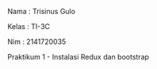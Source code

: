 Nama : Trisinus Gulo

Kelas : TI-3C

Nim : 2141720035

Praktikum 1 - Instalasi Redux dan bootstrap


